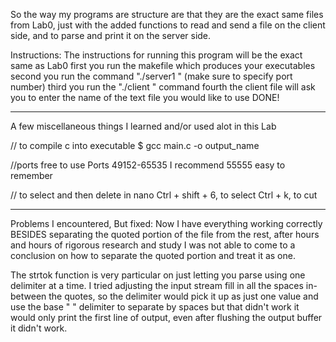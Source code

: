 So the way my programs are structure are that they are the exact same files from Lab0, just with the added functions to read and send a file on the client side, and to parse and print it on the server side.


Instructions:
The instructions for running this program will be the exact same as Lab0
first you run the makefile which produces your executables
second you run the command "./server1 <portnumber>" (make sure to specify port number) 
third you run the "./client <ipaddress> <portnumber>" command
fourth the client file will ask you to enter the name of the text file you would like to use 
DONE!

------------------------------------------------------------------------------------------------------------
  
A few miscellaneous things I learned and/or used alot in this Lab
  
  
// to compile c into executable
$ gcc main.c -o output_name

//ports free to use
Ports 49152-65535
I recommend 55555 easy to remember 

// to select and then delete in nano
Ctrl + shift + 6, to select
Ctrl + k, to cut

------------------------------------------------------------------------------------------------------------

Problems I encountered, But fixed:
Now I have everything working correctly BESIDES separating the quoted portion of the file from the rest, after hours and hours of rigorous research and study I was not able to come to a conclusion on how to separate the quoted portion and treat it as one.

The strtok function is very particular on just letting you parse using one delimiter at a time.
I tried adjusting the input stream fill in all the spaces in-between the quotes, so the delimiter would pick it up as just one value and use the base " " delimiter to separate by spaces but that didn't work it would only print the first line of output, even after flushing the output buffer it didn't work.
